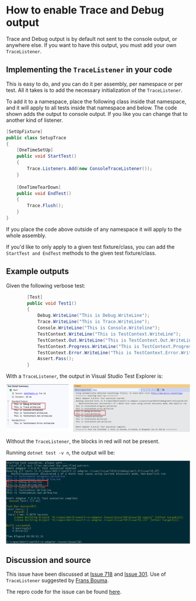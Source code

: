 # How to enable Trace and Debug output

Trace and Debug output is by default not sent to the console output, or anywhere else.  If you want to have this output, you must add your own `TraceListener`.

## Implementing the `TraceListener` in your code

This is easy to do, and you can do it per assembly, per namespace or per test.  All it takes is to add the necessary initialization of the `TraceListener`.

To add it to a namespace, place the following class inside that namespace, and it will apply to all tests inside that namespace and below.  The code shown adds the output to console output.  If you like you can change that to another kind of listener.

```csharp
[SetUpFixture]
public class SetupTrace
{
    [OneTimeSetUp]
    public void StartTest()
    {
        Trace.Listeners.Add(new ConsoleTraceListener());
    }

    [OneTimeTearDown]
    public void EndTest()
    {
        Trace.Flush();
    }
}
```

If you place the code above outside of any namespace it will apply to the whole assembly.

If you'd like to only apply to a given test fixture/class, you can add the `StartTest and EndTest` methods to the given test fixture/class.

## Example outputs

Given the following verbose test:

```csharp
        [Test]
        public void Test1()
        {
            Debug.WriteLine("This is Debug.WriteLine");
            Trace.WriteLine("This is Trace.WriteLine");
            Console.WriteLine("This is Console.Writeline");
            TestContext.WriteLine("This is TestContext.WriteLine");
            TestContext.Out.WriteLine("This is TestContext.Out.WriteLine");
            TestContext.Progress.WriteLine("This is TestContext.Progress.WriteLine");
            TestContext.Error.WriteLine("This is TestContext.Error.WriteLine");
            Assert.Pass();
        }
```

With a `TraceListener`, the output in Visual Studio Test Explorer is:

![Trace Debug output showing the lines outputted by the TraceListener](../../images/TraceDebug1.png)

Without the `TraceListener`, the blocks in red will not be present.

Running `dotnet test -v n`, the output will be:

![DotNet Trace Debug output showing the lines outputted by the TraceListener](../../images/TraceDebug2.png)

## Discussion and source

This issue have been discussed at [Issue 718](https://github.com/nunit/nunit3-vs-adapter/issues/718) and [Issue 301](https://github.com/nunit/nunit3-vs-adapter/issues/301). Use of `TraceListener` suggested by [Frans Bouma](https://github.com/FransBouma).

The repro code for the issue can be found [here](https://github.com/nunit/nunit3-vs-adapter.issues/tree/master/Issue718).
